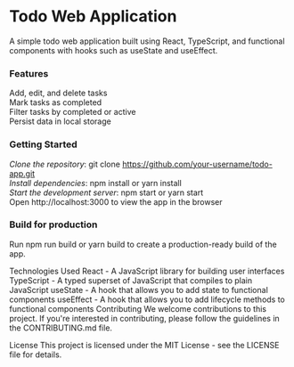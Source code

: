 # Todo Web Application

A simple todo web application built using React, TypeScript, and functional components with hooks such as useState and useEffect.

### Features
Add, edit, and delete tasks\
Mark tasks as completed\
Filter tasks by completed or active\
Persist data in local storage

### Getting Started
*Clone the repository*: git clone https://github.com/your-username/todo-app.git \
*Install dependencies*: npm install or yarn install\
*Start the development server*: npm start or yarn start\
Open http://localhost:3000 to view the app in the browser

### Build for production
Run npm run build or yarn build to create a production-ready build of the app.

Technologies Used
React - A JavaScript library for building user interfaces
TypeScript - A typed superset of JavaScript that compiles to plain JavaScript
useState - A hook that allows you to add state to functional components
useEffect - A hook that allows you to add lifecycle methods to functional components
Contributing
We welcome contributions to this project. If you're interested in contributing, please follow the guidelines in the CONTRIBUTING.md file.

License
This project is licensed under the MIT License - see the LICENSE file for details.
